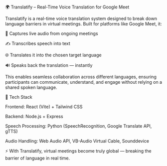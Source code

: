 🌍 Translatify – Real-Time Voice Translation for Google Meet

Translatify is a real-time voice translation system designed to break down language barriers in virtual meetings. Built for platforms like Google Meet, it:

🎤 Captures live audio from ongoing meetings

✍️ Transcribes speech into text

🌐 Translates it into the chosen target language

🔊 Speaks back the translation — instantly

This enables seamless collaboration across different languages, ensuring participants can communicate, understand, and engage without relying on a shared spoken language.



🔧 Tech Stack

Frontend: React (Vite) + Tailwind CSS

Backend: Node.js + Express

Speech Processing: Python (SpeechRecognition, Google Translate API, gTTS)

Audio Handling: Web Audio API, VB-Audio Virtual Cable, Sounddevice

⚡ With Translatify, virtual meetings become truly global — breaking the barrier of language in real time.
